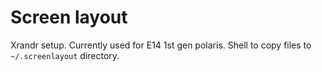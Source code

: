 # Screen layout 
Xrandr setup. Currently used for E14 1st gen polaris.
Shell to copy files to `~/.screenlayout` directory.  

